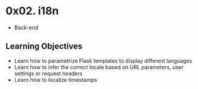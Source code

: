 # 0x02. i18n

* Back-end

## Learning Objectives
* Learn how to parametrize Flask templates to display different languages
* Learn how to infer the correct locale based on URL parameters, user settings or request headers
* Learn how to localize timestamps
